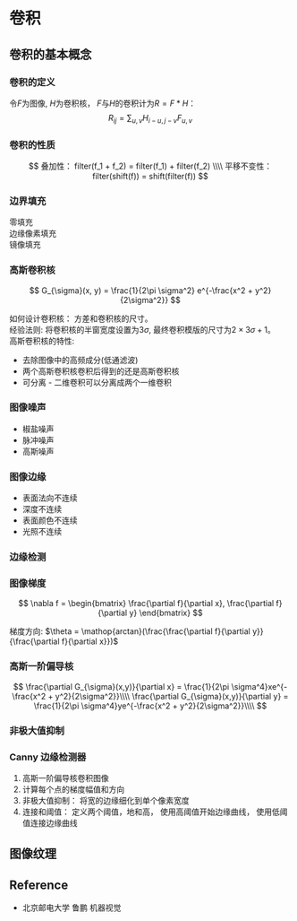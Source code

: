 # 卷积

## 卷积的基本概念

### 卷积的定义
令$F$为图像, $H$为卷积核， $F$与$H$的卷积计为$R = F * H$：
$$
R_{ij} = \sum_{u, v} H_{i-u, j-v}F_{u,v}
$$

### 卷积的性质
$$
叠加性： filter(f_1 + f_2) = filter(f_1) + filter(f_2) \\\\
平移不变性： filter(shift(f)) = shift(filter(f))
$$

### 边界填充
零填充  
边缘像素填充  
镜像填充  

### 高斯卷积核
$$
G_{\sigma}(x, y) = \frac{1}{2\pi \sigma^2} e^{-\frac{x^2 + y^2}{2\sigma^2}}
$$

如何设计卷积核： 方差和卷积核的尺寸。  
经验法则: 将卷积核的半窗宽度设置为3$\sigma$, 最终卷积模版的尺寸为$2 \times 3 \sigma + 1$。  
高斯卷积核的特性:
* 去除图像中的高频成分(低通滤波)
* 两个高斯卷积核卷积后得到的还是高斯卷积核
* 可分离 -  二维卷积可以分离成两个一维卷积

### 图像噪声
* 椒盐噪声
* 脉冲噪声
* 高斯噪声

### 图像边缘
*  表面法向不连续
*  深度不连续
*  表面颜色不连续
*  光照不连续

### 边缘检测

### 图像梯度
$$
\nabla f = 
\begin{bmatrix}
\frac{\partial f}{\partial x}, \frac{\partial f}{\partial y}
\end{bmatrix}
$$

梯度方向: $\theta = \mathop{arctan}(\frac{\frac{\partial f}{\partial y}}{\frac{\partial f}{\partial x}})$

### 高斯一阶偏导核
$$
\frac{\partial G_{\sigma}(x,y)}{\partial x} = \frac{1}{2\pi \sigma^4}xe^{-\frac{x^2 + y^2}{2\sigma^2}}\\\\
\frac{\partial G_{\sigma}(x,y)}{\partial y} = \frac{1}{2\pi \sigma^4}ye^{-\frac{x^2 + y^2}{2\sigma^2}}\\\\
$$

### 非极大值抑制

### Canny 边缘检测器
1.  高斯一阶偏导核卷积图像
2.  计算每个点的梯度幅值和方向
3.  非极大值抑制： 将宽的边缘细化到单个像素宽度
4.  连接和阈值： 定义两个阈值，地和高， 使用高阈值开始边缘曲线， 使用低阈值连接边缘曲线

## 图像纹理

## Reference
* 北京邮电大学 鲁鹏 机器视觉
